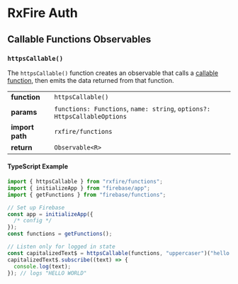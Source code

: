 # RxFire Auth

## Callable Functions Observables

### `httpsCallable()`

The `httpsCallable()` function creates an observable that calls a [callable function](https://firebase.google.com/docs/functions/callable), then emits the data returned from that function.

|                 |                                                                          |
| --------------- | ------------------------------------------------------------------------ |
| **function**    | `httpsCallable()`                                                        |
| **params**      | `functions: Functions`, `name: string`, `options?: HttpsCallableOptions` |
| **import path** | `rxfire/functions`                                                       |
| **return**      | `Observable<R>`                                                          |

#### TypeScript Example

```ts
import { httpsCallable } from "rxfire/functions";
import { initializeApp } from "firebase/app";
import { getFunctions } from "firebase/functions";

// Set up Firebase
const app = initializeApp({
  /* config */
});
const functions = getFunctions();

// Listen only for logged in state
const capitalizedText$ = httpsCallable(functions, "uppercaser")("hello world");
capitalizedText$.subscribe((text) => {
  console.log(text);
}); // logs "HELLO WORLD"
```
